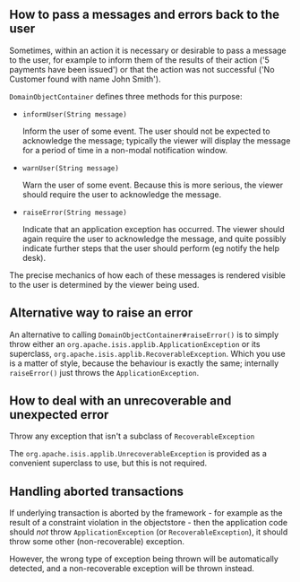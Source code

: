 How to pass a messages and errors back to the user
--------------------------------------------------

[//]: # (content copied to _user-guide_xxx)

Sometimes, within an action it is necessary or desirable to pass a
message to the user, for example to inform them of the results of their
action ('5 payments have been issued') or that the action was not
successful ('No Customer found with name John Smith').

`DomainObjectContainer` defines three methods for this purpose:

-   `informUser(String message)`

    Inform the user of some event. The user should not be expected to
    acknowledge the message; typically the viewer will display the
    message for a period of time in a non-modal notification window.

-   `warnUser(String message)`

    Warn the user of some event. Because this is more serious, the
    viewer should require the user to acknowledge the message.

-   `raiseError(String message)`

    Indicate that an application exception has occurred. The viewer
    should again require the user to acknowledge the message, and quite
    possibly indicate further steps that the user should perform (eg
    notify the help desk).


The precise mechanics of how each of these messages is rendered visible
to the user is determined by the viewer being used.


Alternative way to raise an error
---------------------------------

An alternative to calling `DomainObjectContainer#raiseError()` is to simply throw either an `org.apache.isis.applib.ApplicationException` or its superclass, `org.apache.isis.applib.RecoverableException`. Which you use is a matter of style, because the behaviour is exactly the same; internally `raiseError()` just throws the `ApplicationException`.


How to deal with an unrecoverable and unexpected error
------------------------------------------------------

Throw any exception that isn't a subclass of `RecoverableException`

The `org.apache.isis.applib.UnrecoverableException` is provided as a convenient superclass to use, but this is not required.


Handling aborted transactions
-----------------------------

If underlying transaction is aborted by the framework - for example as the result of a constraint violation in the objectstore - then the application code should *not* throw `ApplicationException` (or `RecoverableException`), it should throw some other (non-recoverable) exception.

However, the wrong type of exception being thrown will be automatically detected, and a non-recoverable exception will be thrown instead.